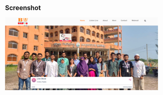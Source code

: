 ## Screenshot

![screenshot of plugin (buradio.org)](https://github.com/himusharier/buradio-wordpress-plugin-audio-player/blob/04c0b2ad1af3bc7e634b68ae5295c49db3a1e314/buradio.org.PNG)
